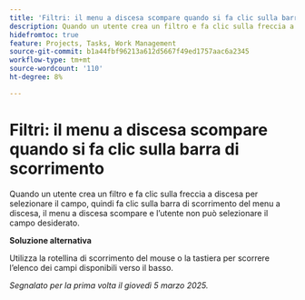 ```yaml
---
title: 'Filtri: il menu a discesa scompare quando si fa clic sulla barra di scorrimento'
description: Quando un utente crea un filtro e fa clic sulla freccia a discesa per selezionare il campo, quindi fa clic sulla barra di scorrimento del menu a discesa, il menu a discesa scompare e l’utente non può selezionare il campo desiderato. È disponibile una soluzione alternativa.
hidefromtoc: true
feature: Projects, Tasks, Work Management
source-git-commit: b1a44fbf96213a612d5667f49ed1757aac6a2345
workflow-type: tm+mt
source-wordcount: '110'
ht-degree: 8%

---
```



# Filtri: il menu a discesa scompare quando si fa clic sulla barra di scorrimento

Quando un utente crea un filtro e fa clic sulla freccia a discesa per selezionare il campo, quindi fa clic sulla barra di scorrimento del menu a discesa, il menu a discesa scompare e l’utente non può selezionare il campo desiderato.

**Soluzione alternativa**

Utilizza la rotellina di scorrimento del mouse o la tastiera per scorrere l’elenco dei campi disponibili verso il basso.

_Segnalato per la prima volta il giovedì 5 marzo 2025._

